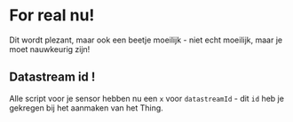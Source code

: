 # For real nu!

Dit wordt plezant, maar ook een beetje moeilijk - niet echt moeilijk, maar je moet nauwkeurig zijn!

## Datastream id !

Alle script voor je sensor hebben nu een `x` voor `datastreamId` - dit `id` heb je gekregen bij het aanmaken van het Thing.
